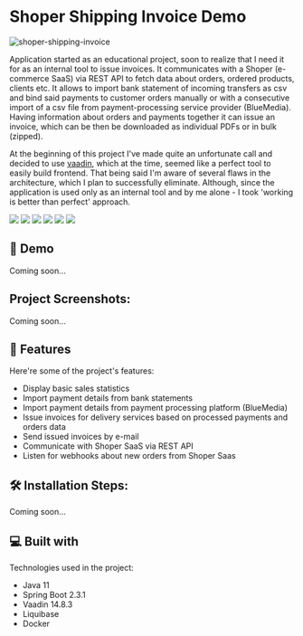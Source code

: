 Shoper Shipping Invoice Demo
============================

![shoper-shipping-invoice](https://socialify.git.ci/MNowicki87/shoper-shipping-invoice/image?description=1&font=Rokkitt&language=1&name=1&owner=1&pattern=Signal&theme=Light)

Application started as an educational project, soon to realize that I need it for as an internal tool to issue invoices.
It communicates with a Shoper (e-commerce SaaS) via REST API to fetch data about orders, ordered products, clients etc.
It allows to import bank statement of incoming transfers as csv and bind said payments to customer orders manually or
with a consecutive import of a csv file from payment-processing service provider (BlueMedia). Having information about
orders and payments together it can issue an invoice, which can be then be downloaded as individual PDFs or in bulk (zipped).

At the beginning of this project I've made quite an unfortunate call and decided to use [vaadin](https://vaadin.com/),
which at the time, seemed like a perfect tool to easily build frontend. That being said I'm aware of several flaws in
the architecture, which I plan to successfully eliminate. Although, since the application is used only as an internal
tool and by me alone - I took 'working is better than perfect' approach.

[![](https://img.shields.io/badge/SpringBoot-2.3.1-green)](#)
[![](https://img.shields.io/badge/Java-11-lightblue)](#)
[![](https://img.shields.io/badge/Vaadin-14.8.3-blue)](#)
[![](https://img.shields.io/badge/H2-in--mem(dev)-orange)](#)
[![](https://img.shields.io/badge/CSS-3-navy)](#)
[![](https://img.shields.io/badge/MySQL-5.7(prod)-lightblue)](#)

🚀 Demo
-------

Coming soon…

Project Screenshots:
--------------------

Coming soon…

🧐 Features
-----------

Here're some of the project's features:
* Display basic sales statistics
* Import payment details from bank statements
* Import payment details from payment processing platform (BlueMedia)
* Issue invoices for delivery services based on processed payments and orders data
* Send issued invoices by e-mail
* Communicate with Shoper SaaS via REST API
* Listen for webhooks about new orders from Shoper Saas

🛠️ Installation Steps:
-----------------------

Coming soon…

💻 Built with
-------------

Technologies used in the project:
* Java 11
* Spring Boot 2.3.1
* Vaadin 14.8.3
* Liquibase
* Docker
